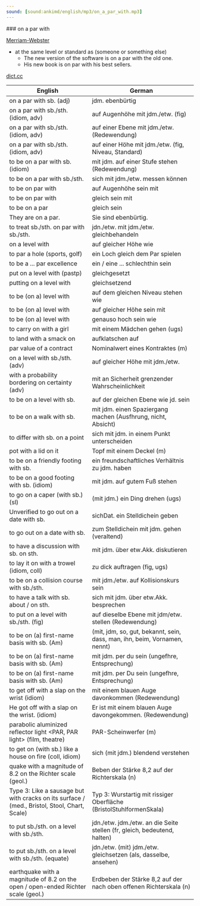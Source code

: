 ```yaml
---
sound: [sound:ankimd/english/mp3/on_a_par_with.mp3]
---
```


\### on a par with

[Merriam-Webster](https://www.merriam-webster.com/dictionary/on+a+par+with)

- at the same level or standard as (someone or something else)
    - The new version of the software is on a par with the old one.
    - His new book is on par with his best sellers.

[dict.cc](https://www.dict.cc/on+a+par+with)

| English        | German       |
| -------------- | ------------ |
| on a par with sb. (adj) | jdm. ebenbürtig |
| on a par with sb./sth. (idiom, adv) | auf Augenhöhe mit jdm./etw. (fig) |
| on a par with sb./sth. (idiom, adv) | auf einer Ebene mit jdm./etw. (Redewendung) |
| on a par with sb./sth. (idiom, adv) | auf einer Höhe mit jdm./etw. (fig, Niveau, Standard) |
| to be on a par with sb. (idiom) | mit jdm. auf einer Stufe stehen (Redewendung) |
| to be on a par with sb./sth. | sich mit jdm./etw. messen können |
| to be on par with | auf Augenhöhe sein mit |
| to be on par with | gleich sein mit |
| to be on a par | gleich sein |
| They are on a par. | Sie sind ebenbürtig. |
| to treat sb./sth. on par with sb./sth. | jdn./etw. mit jdm./etw. gleichbehandeln |
| on a level with | auf gleicher Höhe wie |
| to par a hole (sports, golf) | ein Loch gleich dem Par spielen |
| to be a ... par excellence | ein / eine ... schlechthin sein |
| put on a level with (pastp) | gleichgesetzt |
| putting on a level with | gleichsetzend |
| to be (on a) level with | auf dem gleichen Niveau stehen wie |
| to be (on a) level with | auf gleicher Höhe sein mit |
| to be (on a) level with | genauso hoch sein wie |
| to carry on with a girl | mit einem Mädchen gehen (ugs) |
| to land with a smack on | aufklatschen auf |
| par value of a contract | Nominalwert eines Kontraktes (m) |
| on a level with sb./sth. (adv) | auf gleicher Höhe mit jdm./etw. |
| with a probability bordering on certainty (adv) | mit an Sicherheit grenzender Wahrscheinlichkeit |
| to be on a level with sb. | auf der gleichen Ebene wie jd. sein |
| to be on a walk with sb. | mit jdm. einen Spaziergang machen (Ausfhrung, nicht, Absicht) |
| to differ with sb. on a point | sich mit jdm. in einem Punkt unterscheiden |
| pot with a lid on it | Topf mit einem Deckel (m) |
| to be on a friendly footing with sb. | ein freundschaftliches Verhältnis zu jdm. haben |
| to be on a good footing with sb. (idiom) | mit jdm. auf gutem Fuß stehen |
| to go on a caper (with sb.) (sl) | (mit jdm.) ein Ding drehen (ugs) |
| Unverified to go out on a date with sb. | sichDat. ein Stelldichein geben |
| to go out on a date with sb. | zum Stelldichein mit jdm. gehen (veraltend) |
| to have a discussion with sb. on sth. | mit jdm. über etw.Akk. diskutieren |
| to lay it on with a trowel (idiom, coll) | zu dick auftragen (fig, ugs) |
| to be on a collision course with sb./sth. | mit jdm./etw. auf Kollisionskurs sein |
| to have a talk with sb. about / on sth. | sich mit jdm. über etw.Akk. besprechen |
| to put on a level with sb./sth. (fig) | auf dieselbe Ebene mit jdm/etw. stellen (Redewendung) |
| to be on (a) first-name basis with sb. (Am) |  (mit, jdm, so, gut, bekannt, sein, dass, man, ihn, beim, Vornamen, nennt) |
| to be on (a) first-name basis with sb. (Am) | mit jdm. per du sein (ungefhre, Entsprechung) |
| to be on (a) first-name basis with sb. (Am) | mit jdm. per Du sein (ungefhre, Entsprechung) |
| to get off with a slap on the wrist (idiom) | mit einem blauen Auge davonkommen (Redewendung) |
| He got off with a slap on the wrist. (idiom) | Er ist mit einem blauen Auge davongekommen. (Redewendung) |
| parabolic aluminized reflector light <PAR, PAR light> (film, theatre) | PAR-Scheinwerfer (m) |
| to get on (with sb.) like a house on fire (coll, idiom) | sich (mit jdm.) blendend verstehen |
| quake with a magnitude of 8.2 on the Richter scale (geol.) | Beben der Stärke 8,2 auf der Richterskala (n) |
| Type 3: Like a sausage but with cracks on its surface / (med., Bristol, Stool, Chart, Scale) | Typ 3: Wurstartig mit rissiger Oberfläche (BristolStuhlformenSkala) |
| to put sb./sth. on a level with sb./sth. | jdn./etw. jdm./etw. an die Seite stellen (fr, gleich, bedeutend, halten) |
| to put sb./sth. on a level with sb./sth. (equate) | jdn./etw. (mit) jdm./etw. gleichsetzen (als, dasselbe, ansehen) |
| earthquake with a magnitude of 8.2 on the open / open-ended Richter scale (geol.) | Erdbeben der Stärke 8,2 auf der nach oben offenen Richterskala (n) |

